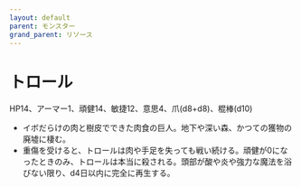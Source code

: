 ```yaml
---
layout: default
parent: モンスター
grand_parent: リソース
---
```


# トロール

HP14、アーマー1、頑健14、敏捷12、意思4、爪(d8+d8)、棍棒(d10)

- イボだらけの肉と樹皮でできた肉食の巨人。地下や深い森、かつての獲物の廃墟に棲む。
- 重傷を受けると、トロールは肉や手足を失っても戦い続ける。頑健が0になったときのみ、トロールは本当に殺される。頭部が酸や炎や強力な魔法を浴びない限り、d4日以内に完全に再生する。
